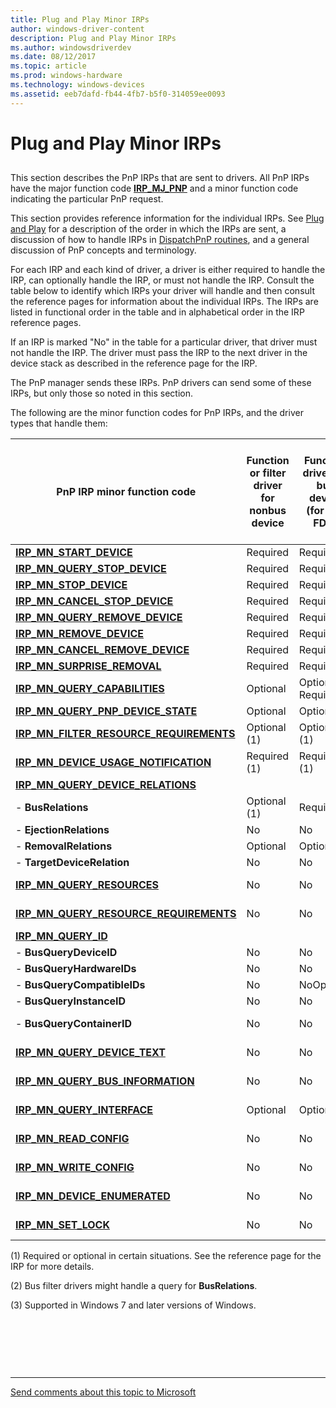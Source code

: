 ```yaml
---
title: Plug and Play Minor IRPs
author: windows-driver-content
description: Plug and Play Minor IRPs
ms.author: windowsdriverdev
ms.date: 08/12/2017
ms.topic: article
ms.prod: windows-hardware
ms.technology: windows-devices
ms.assetid: eeb7dafd-fb44-4fb7-b5f0-314059ee0093
---
```


# Plug and Play Minor IRPs


## <a href="" id="ddk-plug-and-play-minor-irps-dr"></a>


This section describes the PnP IRPs that are sent to drivers. All PnP IRPs have the major function code [**IRP\_MJ\_PNP**](irp-mj-pnp.md) and a minor function code indicating the particular PnP request.

This section provides reference information for the individual IRPs. See [Plug and Play](https://msdn.microsoft.com/library/windows/hardware/ff547125) for a description of the order in which the IRPs are sent, a discussion of how to handle IRPs in [DispatchPnP routines](https://msdn.microsoft.com/library/windows/hardware/ff543348), and a general discussion of PnP concepts and terminology.

For each IRP and each kind of driver, a driver is either required to handle the IRP, can optionally handle the IRP, or must not handle the IRP. Consult the table below to identify which IRPs your driver will handle and then consult the reference pages for information about the individual IRPs. The IRPs are listed in functional order in the table and in alphabetical order in the IRP reference pages.

If an IRP is marked "No" in the table for a particular driver, that driver must not handle the IRP. The driver must pass the IRP to the next driver in the device stack as described in the reference page for the IRP.

The PnP manager sends these IRPs. PnP drivers can send some of these IRPs, but only those so noted in this section.

The following are the minor function codes for PnP IRPs, and the driver types that handle them:

PnP IRP minor function code | Function or filter driver for nonbus device | Function driver for bus device (for bus FDO) | Bus driver or bus filter driver (for child PDOs)
--------------------------- | ------------------------------------------- | -------------------------------------------- | ------------------------------------------------
[**IRP\_MN\_START\_DEVICE**](irp-mn-start-device.md) | Required | Required | Required 
[**IRP\_MN\_QUERY\_STOP\_DEVICE**](irp-mn-query-stop-device.md) | Required | Required | Required 
[**IRP\_MN\_STOP\_DEVICE**](irp-mn-stop-device.md) | Required | Required | Required 
[**IRP\_MN\_CANCEL\_STOP\_DEVICE**](irp-mn-cancel-stop-device.md) | Required | Required | Required 
[**IRP\_MN\_QUERY\_REMOVE\_DEVICE**](irp-mn-query-remove-device.md) | Required | Required | Required 
[**IRP\_MN\_REMOVE\_DEVICE**](irp-mn-remove-device.md) | Required | Required | Required 
[**IRP\_MN\_CANCEL\_REMOVE\_DEVICE**](irp-mn-cancel-remove-device.md) | Required | Required | Required 
[**IRP\_MN\_SURPRISE\_REMOVAL**](irp-mn-surprise-removal.md) | Required | Required | Required 
[**IRP\_MN\_QUERY\_CAPABILITIES**](irp-mn-query-capabilities.md) | Optional | Optional Required
[**IRP\_MN\_QUERY\_PNP\_DEVICE\_STATE**](irp-mn-query-pnp-device-state.md) | Optional | Optional | Optional
[**IRP\_MN\_FILTER\_RESOURCE\_REQUIREMENTS**](irp-mn-filter-resource-requirements.md) | Optional (1) | Optional (1) | No
[**IRP\_MN\_DEVICE\_USAGE\_NOTIFICATION**](irp-mn-device-usage-notification.md) | Required (1) | Required (1) | Required (1)
[**IRP\_MN\_QUERY\_DEVICE\_RELATIONS**](irp-mn-query-device-relations.md) |
-   **BusRelations** | Optional (1) | Required | No (2)
-   **EjectionRelations** | No | No | Optional
-   **RemovalRelations** | Optional | Optional | No
-   **TargetDeviceRelation** | No | No | Required
[**IRP\_MN\_QUERY\_RESOURCES**](irp-mn-query-resources.md) | No | No | Required (1)
[**IRP\_MN\_QUERY\_RESOURCE\_REQUIREMENTS**](irp-mn-query-resource-requirements.md) | No | No | Required (1)
[**IRP\_MN\_QUERY\_ID**](irp-mn-query-id.md) |
-   **BusQueryDeviceID** | No | No | Required
-   **BusQueryHardwareIDs** | No | No | Optional
-   **BusQueryCompatibleIDs** | No | NoOptional
-   **BusQueryInstanceID** | No | No | Optional
-   **BusQueryContainerID** | No | No | Required (3)
[**IRP\_MN\_QUERY\_DEVICE\_TEXT**](irp-mn-query-device-text.md) | No | No | Required (1)
[**IRP\_MN\_QUERY\_BUS\_INFORMATION**](irp-mn-query-bus-information.md) | No | No | Required (1)
[**IRP\_MN\_QUERY\_INTERFACE**](irp-mn-query-interface.md) | Optional | Optional | Required (1)
[**IRP\_MN\_READ\_CONFIG**](irp-mn-read-config.md) | No | No | Required (1)
[**IRP\_MN\_WRITE\_CONFIG**](irp-mn-write-config.md) | No | No | Required (1)
[**IRP\_MN\_DEVICE\_ENUMERATED**](irp-mn-device-enumerated.md) | No | No | Required (1)
[**IRP\_MN\_SET\_LOCK**](irp-mn-set-lock.md) | No | No | Required (1)




(1) Required or optional in certain situations. See the reference page for the IRP for more details.

(2) Bus filter drivers might handle a query for **BusRelations**.

(3) Supported in Windows 7 and later versions of Windows.

 

 

 


--------------------
[Send comments about this topic to Microsoft](mailto:wsddocfb@microsoft.com?subject=Documentation%20feedback%20%5Bkernel\kernel%5D:%20Plug%20and%20Play%20Minor%20IRPs%20%20RELEASE:%20%288/10/2017%29&body=%0A%0APRIVACY%20STATEMENT%0A%0AWe%20use%20your%20feedback%20to%20improve%20the%20documentation.%20We%20don't%20use%20your%20email%20address%20for%20any%20other%20purpose,%20and%20we'll%20remove%20your%20email%20address%20from%20our%20system%20after%20the%20issue%20that%20you're%20reporting%20is%20fixed.%20While%20we're%20working%20to%20fix%20this%20issue,%20we%20might%20send%20you%20an%20email%20message%20to%20ask%20for%20more%20info.%20Later,%20we%20might%20also%20send%20you%20an%20email%20message%20to%20let%20you%20know%20that%20we've%20addressed%20your%20feedback.%0A%0AFor%20more%20info%20about%20Microsoft's%20privacy%20policy,%20see%20http://privacy.microsoft.com/default.aspx. "Send comments about this topic to Microsoft")



